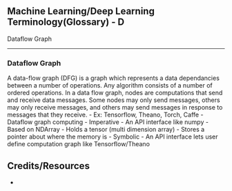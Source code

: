 ## Machine Learning/Deep Learning Terminology(Glossary) - D ##
Dataflow Graph
___
### Dataflow Graph ###
A data-flow graph (DFG) is a graph which represents a data dependancies between a number of operations. Any algorithm consists of a number of ordered operations. In a data flow graph, nodes are computations that send and receive data messages. Some nodes may only send messages, others may only receive messages, and others may send messages in response to messages that they receive.
	- Ex: Tensorflow, Theano, Torch, Caffe
	- Dataflow graph computing
	   - Imperative
	     - An API interface like numpy
	     - Based on NDArray - Holds a tensor (multi dimension array)
	     - Stores a pointer about where the memory is
	   - Symbolic
	     - An API interface lets user define computation graph like Tensorflow/Theano 



## Credits/Resources ##
 - []()
